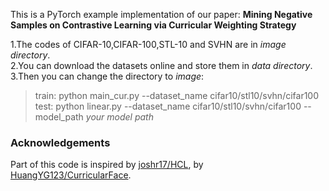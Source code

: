 This is a PyTorch example implementation of our paper: 
**Mining Negative Samples on Contrastive Learning via Curricular Weighting Strategy**

1.The codes of CIFAR-10,CIFAR-100,STL-10 and SVHN are in *image directory*.  
2.You can download the datasets online and store them in *data directory*.  
3.Then you can change the directory to *image*: 
>train: python main_cur.py --dataset_name cifar10/stl10/svhn/cifar100  
test: python linear.py --dataset_name cifar10/stl10/svhn/cifar100 --model_path _your model path_
### Acknowledgements

Part of this code is inspired by [joshr17/HCL](https://github.com/joshr17/HCL), by [HuangYG123/CurricularFace](https://github.com/HuangYG123/CurricularFace).
